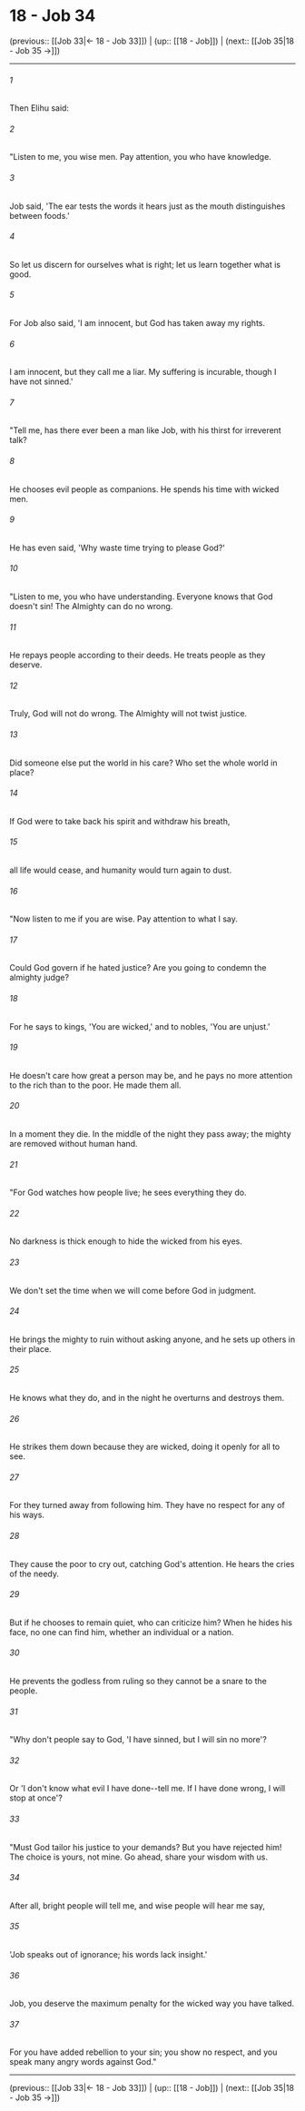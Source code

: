 # 18 - Job 34

(previous:: [[Job 33|← 18 - Job 33]]) | (up:: [[18 - Job]]) | (next:: [[Job 35|18 - Job 35 →]])

***


###### 1 
Then Elihu said: 

###### 2 
"Listen to me, you wise men. Pay attention, you who have knowledge. 

###### 3 
Job said, 'The ear tests the words it hears just as the mouth distinguishes between foods.' 

###### 4 
So let us discern for ourselves what is right; let us learn together what is good. 

###### 5 
For Job also said, 'I am innocent, but God has taken away my rights. 

###### 6 
I am innocent, but they call me a liar. My suffering is incurable, though I have not sinned.' 

###### 7 
"Tell me, has there ever been a man like Job, with his thirst for irreverent talk? 

###### 8 
He chooses evil people as companions. He spends his time with wicked men. 

###### 9 
He has even said, 'Why waste time trying to please God?' 

###### 10 
"Listen to me, you who have understanding. Everyone knows that God doesn't sin! The Almighty can do no wrong. 

###### 11 
He repays people according to their deeds. He treats people as they deserve. 

###### 12 
Truly, God will not do wrong. The Almighty will not twist justice. 

###### 13 
Did someone else put the world in his care? Who set the whole world in place? 

###### 14 
If God were to take back his spirit and withdraw his breath, 

###### 15 
all life would cease, and humanity would turn again to dust. 

###### 16 
"Now listen to me if you are wise. Pay attention to what I say. 

###### 17 
Could God govern if he hated justice? Are you going to condemn the almighty judge? 

###### 18 
For he says to kings, 'You are wicked,' and to nobles, 'You are unjust.' 

###### 19 
He doesn't care how great a person may be, and he pays no more attention to the rich than to the poor. He made them all. 

###### 20 
In a moment they die. In the middle of the night they pass away; the mighty are removed without human hand. 

###### 21 
"For God watches how people live; he sees everything they do. 

###### 22 
No darkness is thick enough to hide the wicked from his eyes. 

###### 23 
We don't set the time when we will come before God in judgment. 

###### 24 
He brings the mighty to ruin without asking anyone, and he sets up others in their place. 

###### 25 
He knows what they do, and in the night he overturns and destroys them. 

###### 26 
He strikes them down because they are wicked, doing it openly for all to see. 

###### 27 
For they turned away from following him. They have no respect for any of his ways. 

###### 28 
They cause the poor to cry out, catching God's attention. He hears the cries of the needy. 

###### 29 
But if he chooses to remain quiet, who can criticize him? When he hides his face, no one can find him, whether an individual or a nation. 

###### 30 
He prevents the godless from ruling so they cannot be a snare to the people. 

###### 31 
"Why don't people say to God, 'I have sinned, but I will sin no more'? 

###### 32 
Or 'I don't know what evil I have done--tell me. If I have done wrong, I will stop at once'? 

###### 33 
"Must God tailor his justice to your demands? But you have rejected him! The choice is yours, not mine. Go ahead, share your wisdom with us. 

###### 34 
After all, bright people will tell me, and wise people will hear me say, 

###### 35 
'Job speaks out of ignorance; his words lack insight.' 

###### 36 
Job, you deserve the maximum penalty for the wicked way you have talked. 

###### 37 
For you have added rebellion to your sin; you show no respect, and you speak many angry words against God."

***

(previous:: [[Job 33|← 18 - Job 33]]) | (up:: [[18 - Job]]) | (next:: [[Job 35|18 - Job 35 →]])
